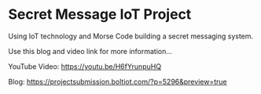 # Secret Message IoT Project
Using IoT technology and Morse Code building a secret messaging system.

Use this blog and video link for more information...

YouTube Video: https://youtu.be/H6fYrunpuHQ

Blog: https://projectsubmission.boltiot.com/?p=5296&preview=true
